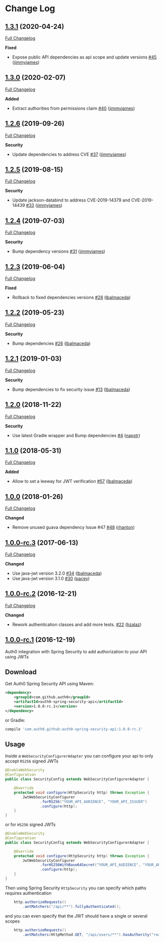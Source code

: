 # Change Log

## [1.3.1](https://github.com/auth0/auth0-spring-security-api/tree/1.3.1) (2020-04-24)
[Full Changelog](https://github.com/auth0/auth0-spring-security-api/compare/1.3.0...1.3.1)

**Fixed**
- Expose public API dependencies as api scope and update versions [\#45](https://github.com/auth0/auth0-spring-security-api/pull/45) ([jimmyjames](https://github.com/jimmyjames))

## [1.3.0](https://github.com/auth0/auth0-spring-security-api/tree/1.3.0) (2020-02-07)
[Full Changelog](https://github.com/auth0/auth0-spring-security-api/compare/1.2.6...1.3.0)

**Added**
- Extract authorities from permissions claim [\#40](https://github.com/auth0/auth0-spring-security-api/pull/40) ([jimmyjames](https://github.com/jimmyjames))

## [1.2.6](https://github.com/auth0/auth0-spring-security-api/tree/1.2.6) (2019-09-26)
[Full Changelog](https://github.com/auth0/auth0-spring-security-api/compare/1.2.5...1.2.6)

**Security**
- Update dependencies to address CVE [\#37](https://github.com/auth0/auth0-spring-security-api/pull/37) ([jimmyjames](https://github.com/jimmyjames))

## [1.2.5](https://github.com/auth0/auth0-spring-security-api/tree/1.2.5) (2019-08-15)
[Full Changelog](https://github.com/auth0/auth0-spring-security-api/compare/1.2.4...1.2.5)

**Security**
- Update jackson-databind to address CVE-2019-14379 and CVE-2019-14439 [\#33](https://github.com/auth0/auth0-spring-security-api/pull/33) ([jimmyjames](https://github.com/jimmyjames))

## [1.2.4](https://github.com/auth0/auth0-spring-security-api/tree/1.2.4) (2019-07-03)
[Full Changelog](https://github.com/auth0/auth0-spring-security-api/compare/1.2.3...1.2.4)

**Security**
- Bump dependency versions [\#31](https://github.com/auth0/auth0-spring-security-api/pull/31) ([jimmyjames](https://github.com/jimmyjames))

## [1.2.3](https://github.com/auth0/auth0-spring-security-api/tree/1.2.3) (2019-06-04)
[Full Changelog](https://github.com/auth0/auth0-spring-security-api/compare/1.2.2...1.2.3)

**Fixed**
- Rollback to fixed dependencies versions [\#28](https://github.com/auth0/auth0-spring-security-api/pull/28) ([lbalmaceda](https://github.com/lbalmaceda))

## [1.2.2](https://github.com/auth0/auth0-spring-security-api/tree/1.2.2) (2019-05-23)
[Full Changelog](https://github.com/auth0/auth0-spring-security-api/compare/1.2.1...1.2.2)

**Security**
- Bump dependencies [\#26](https://github.com/auth0/auth0-spring-security-api/pull/26) ([lbalmaceda](https://github.com/lbalmaceda))

## [1.2.1](https://github.com/auth0/auth0-spring-security-api/tree/1.2.1) (2019-01-03)
[Full Changelog](https://github.com/auth0/auth0-spring-security-api/compare/1.2.0...1.2.1)

**Security**
- Bump dependencies to fix security issue [\#13](https://github.com/auth0/auth0-spring-security-api/pull/13) ([lbalmaceda](https://github.com/lbalmaceda))

## [1.2.0](https://github.com/auth0/auth0-spring-security-api/tree/1.2.0) (2018-11-22)
[Full Changelog](https://github.com/auth0/auth0-spring-security-api/compare/1.1.0...1.2.0)

**Security**
- Use latest Gradle wrapper and Bump dependencies [\#4](https://github.com/auth0/auth0-spring-security-api/pull/4) ([napstr](https://github.com/napstr))

## [1.1.0](https://github.com/auth0/auth0-spring-security-api/tree/1.1.0) (2018-05-31)
[Full Changelog](https://github.com/auth0/auth0-spring-security-api/compare/1.0.0...1.1.0)

**Added**
- Allow to set a leeway for JWT verification [\#57](https://github.com/auth0/auth0-spring-security-api/pull/57) ([lbalmaceda](https://github.com/lbalmaceda))

## [1.0.0](https://github.com/auth0/auth0-spring-security-api/tree/1.0.0) (2018-01-26)
[Full Changelog](https://github.com/auth0/auth0-spring-security-api/compare/1.0.0-rc.3...1.0.0)

**Changed**
- Remove unused guava dependency Issue #47 [\#48](https://github.com/auth0/auth0-spring-security-api/pull/48) ([rhanton](https://github.com/rhanton))

## [1.0.0-rc.3](https://github.com/auth0/auth0-spring-security-api/tree/1.0.0-rc.3) (2017-06-13)
[Full Changelog](https://github.com/auth0/auth0-spring-security-api/compare/1.0.0-rc.2...1.0.0-rc.3)

**Changed**
- Use java-jwt version 3.2.0 [\#34](https://github.com/auth0/auth0-spring-security-api/pull/34) ([lbalmaceda](https://github.com/lbalmaceda))
- Use java-jwt version 3.1.0 [\#30](https://github.com/auth0/auth0-spring-security-api/pull/30) ([pacey](https://github.com/pacey))

## [1.0.0-rc.2](https://github.com/auth0/auth0-spring-security-api/tree/1.0.0-rc.2) (2016-12-21)
[Full Changelog](https://github.com/auth0/auth0-spring-security-api/compare/1.0.0-rc.1...1.0.0-rc.2)

**Changed**
- Rework authentication classes and add more tests. [\#22](https://github.com/auth0/auth0-spring-security-api/pull/22) ([hzalaz](https://github.com/hzalaz))

## [1.0.0-rc.1](https://github.com/auth0/java-jwt/tree/1.0.0-rc.1) (2016-12-19)

Auth0 integration with Spring Security to add authorization to your API using JWTs

## Download

Get Auth0 Spring Security API using Maven:

```xml
<dependency>
    <groupId>com.github.auth0</groupId>
    <artifactId>auth0-spring-security-api</artifactId>
    <version>1.0.0-rc.1</version>
</dependency>
```

or Gradle:

```gradle
compile 'com.auth0.github:auth0-spring-security-api:1.0.0-rc.1'
```

## Usage

Inside a `WebSecurityConfigurerAdapter` you can configure your api to only accept `RS256` signed JWTs

```java
@EnableWebSecurity
@Configuration
public class SecurityConfig extends WebSecurityConfigurerAdapter {

    @Override
    protected void configure(HttpSecurity http) throws Exception {
        JwtWebSecurityConfigurer
                .forRS256("YOUR_API_AUDIENCE", "YOUR_API_ISSUER")
                .configure(http);
    }
}
```

or for `HS256` signed JWTs

```java
@EnableWebSecurity
@Configuration
public class SecurityConfig extends WebSecurityConfigurerAdapter {

    @Override
    protected void configure(HttpSecurity http) throws Exception {
        JwtWebSecurityConfigurer
                .forHS256WithBase64Secret("YOUR_API_AUDIENCE", "YOUR_API_ISSUER", "YOUR_BASE_64_ENCODED_SECRET")
                .configure(http);
    }
}
```


Then using Spring Security `HttpSecurity` you can specify which paths requires authentication

```java
    http.authorizeRequests()
        .antMatchers("/api/**").fullyAuthenticated();
```

and you can even specify that the JWT should have a single or several scopes

```java
    http.authorizeRequests()
        .antMatchers(HttpMethod.GET, "/api/users/**").hasAuthority("read:users");
```
